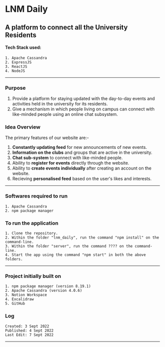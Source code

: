 # LNM Daily
## A platform to connect all the University Residents
#### Tech Stack used:
    1. Apache Cassandra
    2. ExpressJS
    3. ReactJS
    4. NodeJS
---
### Purpose
  1. Provide a platform for staying updated with the day-to-day events and activities held in the university for its residents.
  2. Give a mechanism in which people living on campus can connect with like-minded people using an online chat subsystem.

### Idea Overview
The primary features of our website are:-

  1. **Constantly updating feed** for new announcements of new events.
  2. **Information on the clubs** and groups that are active in the university.
  3. **Chat sub-system** to connect with like-minded people.
  4. Ability to **register for events** directly through the website.
  5. Ability to **create events individually** after creating an account on the website.
  6. Recieving **personalised feed** based on the user's likes and interests.
    
---
### Softwares required to run
    1. Apache Cassandra
    2. npm package manager

### To run the application
    1. Clone the repository.
    2. Within the folder "lnm_daily", run the command "npm install" on the command-line.
    3. Within the folder "server", run the command ???? on the command-line.
    4. Start the app using the command "npm start" in both the above folders.

---
### Project initially built on
    1. npm package manager (version 8.19.1)
    2. Apache Cassandra (version 4.0.6)
    3. Notion Workspace
    4. Excalidraw
    5. GitHub
      
### Log
    Created: 3 Sept 2022
    Published: 4 Sept 2022
    Last Edit: 7 Sept 2022

---

